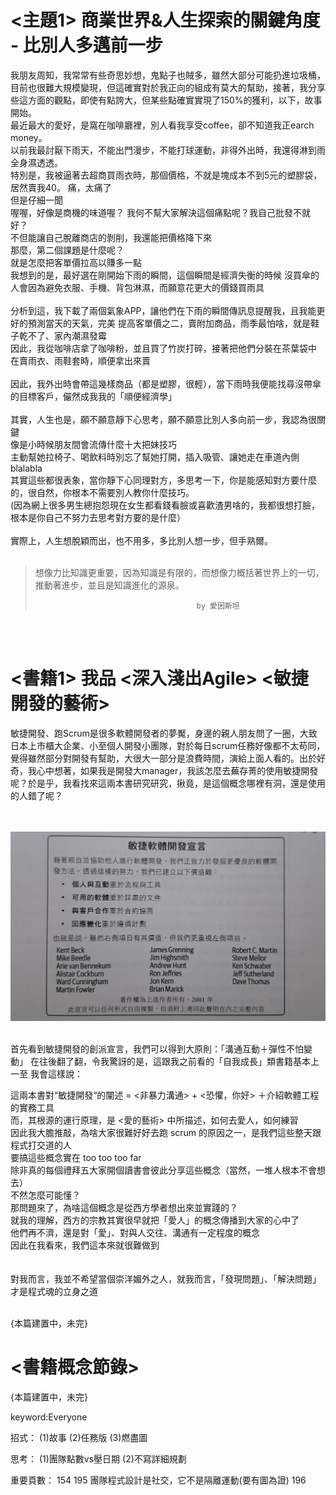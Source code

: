 # <主題1> 商業世界&人生探索的關鍵角度 - 比別人多邁前一步  
我朋友周知，我常常有些奇思妙想，鬼點子也賊多，雖然大部分可能扔進垃圾桶，目前也很難大規模變現，但這確實對於我正向的組成有莫大的幫助，接著，我分享些這方面的觀點，即使有點誇大，但某些點確實實現了150%的獲利，以下，故事開始。
<br>
最近最大的愛好，是窩在咖啡廳裡，別人看我享受coffee，卻不知道我正earch money。  
以前我最討厭下雨天，不能出門漫步，不能打球運動，非得外出時，我還得淋到雨全身濕透透。  
特別是，我被逼著去超商買雨衣時，那個價格，不就是塊成本不到5元的塑膠袋，居然賣我40。
痛，太痛了  
但是仔細一聞  
喔喔，好像是商機的味道喔？
我何不幫大家解決這個痛點呢？我自己批發不就好？  
不但能讓自己脫離商店的剝削，我還能把價格降下來  
那麼，第二個課題是什麼呢？  
就是怎麼把客單價拉高以賺多一點  
我想到的是，最好選在剛開始下雨的瞬間，這個瞬間是經濟失衡的時候
沒買傘的人會因為避免衣服、手機、背包淋濕，而願意花更大的價錢買雨具  
<br>
分析到這，我下載了兩個氣象APP，讓他們在下雨的瞬間傳訊息提醒我，且我能更好的預測當天的天氣，完美
提高客單價之二，賣附加商品，雨季最怕啥，就是鞋子乾不了、家內潮濕發霉  
因此，我從咖啡店拿了咖啡粉，並且買了竹炭打碎，接著把他們分裝在茶葉袋中  
在賣雨衣、雨鞋套時，順便拿出來賣  
<br>
因此，我外出時會帶這幾樣商品（都是塑膠，很輕），當下雨時我便能找尋沒帶傘的目標客戶，儼然成我我的「順便經濟學」  
<br>
其實，人生也是，願不願意靜下心思考，願不願意比別人多向前一步，我認為很關鍵  
像是小時候朋友間會流傳什麼十大把妹技巧  
主動幫她拉椅子、喝飲料時別忘了幫她打開，插入吸管、讓她走在車道內側 blalabla   
其實這些都很表象，當你靜下心同理對方，多思考一下，你是能感知對方要什麼的，很自然，你根本不需要別人教你什麼技巧。  
(因為網上很多男生總抱怨現在女生都看錢看臉或喜歡渣男啥的，我都很想打臉，根本是你自己不努力去思考對方要的是什麼）  
<br>
實際上，人生想脫穎而出，也不用多，多比別人想一步，但手熟爾。
<br><br>
> 想像力比知識更重要，因為知識是有限的，而想像力概括著世界上的一切，推動著進步，並且是知識進化的源泉。 
> 
>                                         by 愛因斯坦
<br><br>

# <書籍1> 我品 <深入淺出Agile> <敏捷開發的藝術>
敏捷開發、跑Scrum是很多軟體開發者的夢魘，身邊的親人朋友問了一圈，大致日本上市櫃大企業、小至個人開發小團隊，對於每日scrum任務好像都不太苟同，覺得雖然部分對開發有幫助，大很大一部分是浪費時間，演給上面人看的。出於好奇，我心中想著，如果我是開發大manager，我該怎麼去蕪存菁的使用敏捷開發呢？於是乎，我看找來這兩本書研究研究，揪竟，是這個概念哪裡有洞，還是使用的人錯了呢？  
<br><br>

![Alt text](/images/敏捷開發宣言.jpg)

<br>
首先看到敏捷開發的創派宣言，我們可以得到大原則：「溝通互動＋彈性不怕變動」  
在往後翻了翻，令我驚訝的是，這跟我之前看的「自我成長」類書籍基本上一至  
我會這樣說：

這兩本書對“敏捷開發“的闡述 = <非暴力溝通> + <恐懼，你好> ＋介紹軟體工程的實務工具  
而，其根源的運行原理，是 <愛的藝術> 中所描述，如何去愛人，如何練習  
因此我大膽推敲，為啥大家很難好好去跑 scrum 的原因之一，是我們這些整天跟程式打交道的人  
要搞這些概念實在 too too too far  
除非真的每個禮拜五大家開個讀書會彼此分享這些概念（當然，一堆人根本不會想去）  
不然怎麼可能懂？  
那問題來了，為啥這個概念是從西方學者想出來並實踐的？  
就我的理解，西方的宗教其實很早就把「愛人」的概念傳播到大家的心中了  
他們再不濟，還是對「愛」、對與人交往、溝通有一定程度的概念  
因此在我看來，我們這本來就很難做到  
<br><br>
對我而言，我並不希望當個崇洋媚外之人，就我而言，「發現問題」、「解決問題」才是程式魂的立身之道

<br>
{本篇建置中，未完}



# <書籍概念節錄>

{本篇建置中，未完}

keyword:Everyone

招式：
(1)故事
(2)任務版
(3)燃盡圖

思考：
(1)團隊點數vs壓日期
(2)不寫詳細規劃



重要頁數：
154
195 團隊程式設計是社交，它不是隔離運動(要有圖為證)
196
